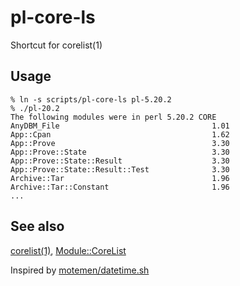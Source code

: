# pl-core-ls

Shortcut for corelist(1)

## Usage

```
% ln -s scripts/pl-core-ls pl-5.20.2
% ./pl-20.2
The following modules were in perl 5.20.2 CORE
AnyDBM_File                                  1.01
App::Cpan                                    1.62
App::Prove                                   3.30
App::Prove::State                            3.30
App::Prove::State::Result                    3.30
App::Prove::State::Result::Test              3.30
Archive::Tar                                 1.96
Archive::Tar::Constant                       1.96
...
```

## See also

[corelist(1)](https://metacpan.org/pod/distribution/Module-CoreList/corelist), [Module::CoreList](https://metacpan.org/pod/Module::CoreList)

Inspired by [motemen/datetime.sh](https://github.com/motemen/datetime.sh)
